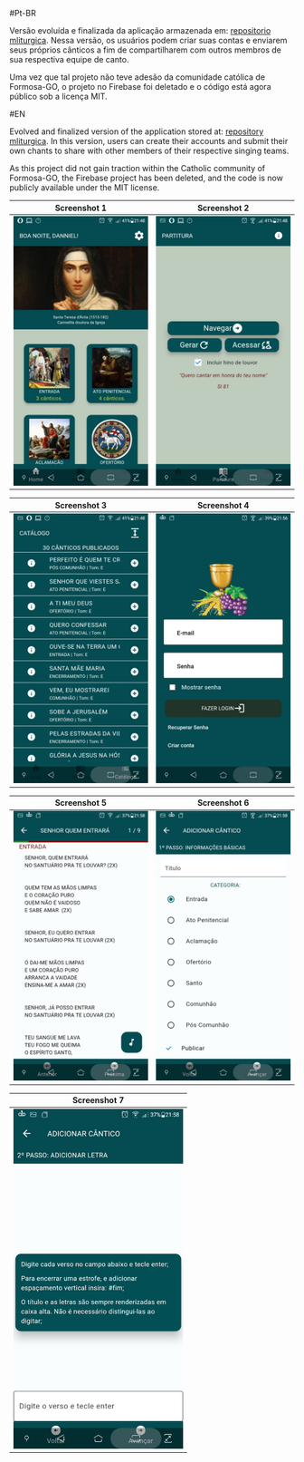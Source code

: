 #Pt-BR

Versão evoluída e finalizada da aplicação armazenada em: [repositorio mliturgica](https://github.com/ddiasguto/mliturgica). 
Nessa versão, os usuários podem criar suas contas e enviarem seus próprios cânticos a fim de compartilharem com outros membros de sua respectiva equipe de canto. 

Uma vez que tal projeto não teve adesão da comunidade católica de Formosa-GO, o projeto no 
Firebase foi deletado e o código está agora público sob a licença MIT.

#EN

Evolved and finalized version of the application stored at: [repository mliturgica](https://github.com/ddiasguto/mliturgica).
In this version, users can create their accounts and submit their own chants to share with other members of their respective singing teams.

As this project did not gain traction within the Catholic community of Formosa-GO, the Firebase project has been deleted, and the code is now publicly available under the MIT license.

| Screenshot 1 | Screenshot 2 | 
| -------- | -------- | 
|<img src="screenshots/screenshot1.jpg" width="300">|<img src="screenshots/screenshot2.jpg" width="300">

|  Screenshot 3 | Screenshot 4 |
| -------- | -------- | 
|<img src="screenshots/screenshot3.jpg" width="300">|<img src="screenshots/screenshot4.jpg" width="300">|

| Screenshot 5 |  Screenshot 6 |
| -------- | -------- | 
|<img src="screenshots/screenshot5.jpg" width="300">|<img src="screenshots/screenshot6.jpg" width="300">|

| Screenshot 7 |
| -------- | 
|<img src="screenshots/screenshot7.jpg" width="300">|
